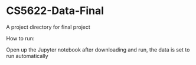 # CS5622-Data-Final
A project directory for final project


How to run:

Open up the Jupyter notebook after downloading and run, the data is set to run automatically
